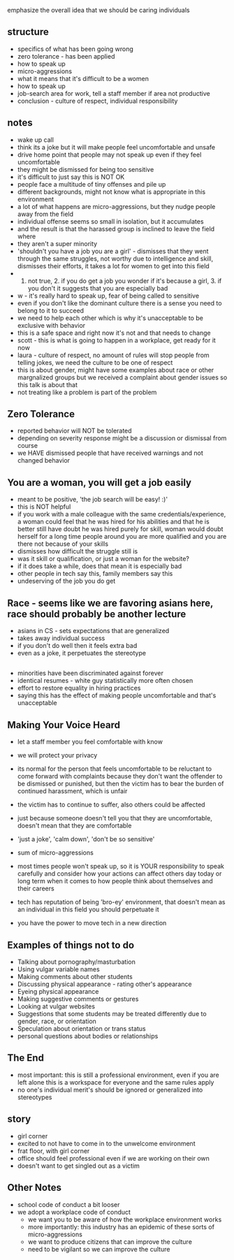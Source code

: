 emphasize the overall idea that we should be caring individuals

## structure
+ specifics of what has been going wrong
+ zero tolerance - has been applied
+ how to speak up
+ micro-aggressions
+ what it means that it's difficult to be a women
+ how to speak up
+ job-search area for work, tell a staff member if area not productive
+ conclusion - culture of respect, individual responsibility


## notes
+ wake up call
+ think its a joke but it will make people feel uncomfortable and unsafe
+ drive home point that people may not speak up even if they feel uncomfortable
+ they might be dismissed for being too sensitive
+ it's difficult to just say this is NOT OK
+ people face a multitude of tiny offenses and pile up
+ different backgrounds, might not know what is appropriate in this environment
+ a lot of what happens are micro-aggressions, but they nudge people away from the field
+ individual offense seems so small in isolation, but it accumulates
+ and the result is that the harassed group is inclined to leave the field where
+ they aren't a super minority
+ 'shouldn't you have a job you are a girl' - dismisses that they went through the same
struggles, not worthy due to intelligence and skill, dismisses their efforts,
it takes a lot for women to get into this field
+ 1. not true, 2. if you do get a job you wonder if it's because a girl, 3. if you don't
it suggests that you are especially bad
+ w - it's really hard to speak up, fear of being called to sensitive
+ even if you don't like the dominant culture there is a sense you need to belong
  to it to succeed
+ we need to help each other which is why it's unacceptable
  to be exclusive with behavior
+ this is a safe space and right now it's not and that needs to change
+ scott - this is what is going to happen in a workplace, get ready for it now
+ laura - culture of respect, no amount of rules will stop people from telling jokes,
we need the culture to be one of respect
+ this is about gender, might have some examples about race or other margnalized groups
but we received a complaint about gender issues so this talk is about that
+ not treating like a problem is part of the problem


## Zero Tolerance
+ reported behavior will NOT be tolerated
+ depending on severity response might be a discussion or dismissal from course
+ we HAVE dismissed people that have received warnings and not changed behavior

## You are a woman, you will get a job easily
+ meant to be positive, 'the job search will be easy! :)'
+ this is NOT helpful
+ if you work with a male colleague with the same credentials/experience,
a woman could feel that he was hired for his abilities and that he is better
still have doubt he was hired purely for skill, woman would doubt herself for a long time
people around you are more qualified and you are there not because of your skills
+ dismisses how difficult the struggle still is
+ was it skill or qualification, or just a woman for the website?
+ if it does take a while, does that mean it is especially bad
+ other people in tech say this, family members say this
+ undeserving of the job you do get

## Race - seems like we are favoring asians here, race should probably be another lecture
+ asians in CS - sets expectations that are generalized
+ takes away individual success
+ if you don't do well then it feels extra bad
+ even as a joke, it perpetuates the stereotype

##
+ minorities have been discriminated against forever
+ identical resumes - white guy statistically more often chosen
+ effort to restore equality in hiring practices
+ saying this has the effect of making people uncomfortable and that's unacceptable


## Making Your Voice Heard
+ let a staff member you feel comfortable with know
+ we will protect your privacy
+ its normal for the person that feels uncomfortable to be reluctant to come forward with complaints
 because they don't want the offender to be dismissed or punished, but then the victim
 has to bear the burden of continued harassment, which is unfair
 + the victim has to continue to suffer, also others could be affected

+ just because someone doesn't tell you that they are uncomfortable, doesn't mean
that they are comfortable
+ 'just a joke', 'calm down', 'don't be so sensitive'
+ sum of micro-aggressions
+ most times people won't speak up, so it is YOUR responsibility to speak carefully
and consider how your actions can affect others day today or long term when it comes
to how people think about themselves and their careers

+ tech has reputation of being 'bro-ey' environment, that doesn't mean as an
individual in this field you should perpetuate it
+ you have the power to move tech in a new direction




## Examples of things not to do
+ Talking about pornography/masturbation
+ Using vulgar variable names
+ Making comments about other students
+ Discussing physical appearance - rating other's appearance
+ Eyeing physical appearance
+ Making suggestive comments or gestures
+ Looking at vulgar websites
+ Suggestions that some students may be treated differently due to gender, race, or orientation
+ Speculation about orientation or trans status
+ personal questions about bodies or relationships


## The End
+ most important: this is still a professional environment, even if you
are left alone this is a workspace for everyone and the same rules apply
+ no one's individual merit's should be ignored or generalized into stereotypes

## story
+ girl corner
+ excited to not have to come in to the unwelcome environment
+ frat floor, with girl corner
+ office should feel professional even if we are working on their own
+ doesn't want to get singled out as a victim

## Other Notes
+ school code of conduct a bit looser
+ we adopt a workplace code of conduct
  + we want you to be aware of how the workplace environment works
  + more importantly: this industry has an epidemic of these sorts of micro-aggressions
  + we want to produce citizens that can improve the culture
  + need to be vigilant so we can improve the culture
